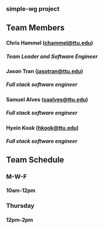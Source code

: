 ### simple-wg project

## Team Members

#### Chris Hammel (chammel@ttu.edu)
##### Team Leader and Software Engineer

#### Jason Tran (jasotran@ttu.edu)
##### Full stack software engineer

#### Samuel Alves (saalves@ttu.edu)
##### Full stack software engineer

#### Hyein Kook (hkook@ttu.edu)
##### Full stack software engineer

## Team Schedule

### M-W-F
#### 10am-12pm

### Thursday
#### 12pm-2pm
